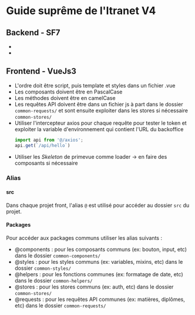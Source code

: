 # Guide suprême de l'Itranet V4

## Backend - SF7

- 
- 

## Frontend - VueJs3

- L'ordre doit être script, puis template et styles dans un fichier .vue
- Les composants doivent être en PascalCase
- Les méthodes doivent être en camelCase
- Les requêtes API doivent être dans un fichier js à part dans le dossier ``common-requests/`` et sont ensuite exploiter dans les stores si nécessaire ``common-stores/``
- Utiliser l'intercepteur axios pour chaque requête pour tester le token et exploiter la variable d'environnement qui contient l'URL du backoffice
	```javascript
	import api from '@/axios';
	api.get(`/api/hello`)
	```
- Utiliser les *Skeleton* de primevue comme loader -> en faire des composants si nécessaire

### Alias

#### src

Dans chaque projet front, l'alias `@` est utilisé pour accéder au dossier `src` du projet.

#### Packages

Pour accéder aux packages communs utiliser les alias suivants :

- @components : pour les composants communs (ex: bouton, input, etc) dans le dossier ``common-components/``
- @styles : pour les styles communs (ex: variables, mixins, etc) dans le dossier ``common-styles/``
- @helpers : pour les fonctions communes (ex: formatage de date, etc) dans le dossier ``common-helpers/``
- @stores : pour les stores communs (ex: auth, etc) dans le dossier ``common-stores/``
- @requests : pour les requêtes API communes (ex: matières, diplômes, etc) dans le dossier ``common-requests/``

